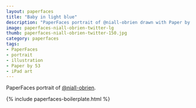 ```yaml
---
layout: paperfaces
title: "Baby in light blue"
description: "PaperFaces portrait of @niall-obrien drawn with Paper by 53 on an iPad."
image: paperfaces-niall-obrien-twitter-lg
thumb: paperfaces-niall-obrien-twitter-150.jpg
category: paperfaces
tags: 
- PaperFaces
- portrait
- illustration
- Paper by 53
- iPad art
---
```


PaperFaces portrait of [@niall-obrien](http://twitter.com/niall-obrien).

{% include paperfaces-boilerplate.html %}